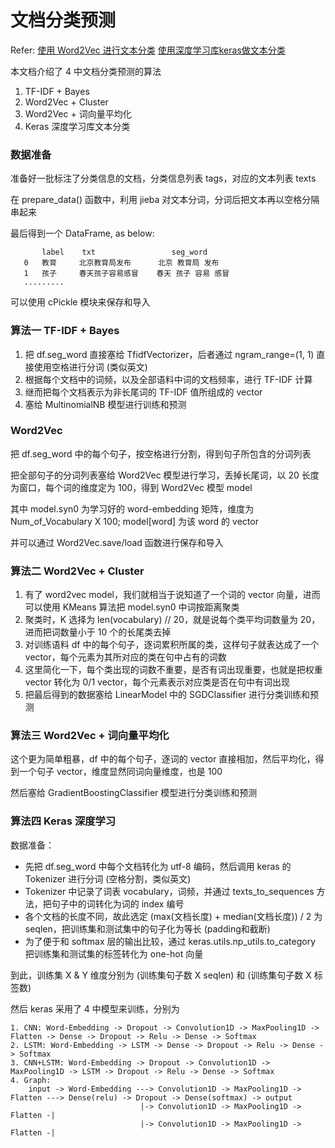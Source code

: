 文档分类预测
==================

Refer: [使用 Word2Vec 进行文本分类](http://xccds1977.blogspot.sg/2015/05/word2vec.html) [使用深度学习库keras做文本分类](http://xccds1977.blogspot.sg/2015/11/keras.html)

本文档介绍了 4 中文档分类预测的算法

1. TF-IDF + Bayes
2. Word2Vec + Cluster
3. Word2Vec + 词向量平均化
4. Keras 深度学习库文本分类

### 数据准备

准备好一批标注了分类信息的文档，分类信息列表 tags，对应的文本列表 texts

在 prepare_data() 函数中，利用 jieba 对文本分词，分词后把文本再以空格分隔串起来

最后得到一个 DataFrame, as below:
```
       label    txt                 seg_word
   0   教育     北京教育局发布      北京 教育局 发布
   1   孩子     春天孩子容易感冒    春天 孩子 容易 感冒
   .........
```
可以使用 cPickle 模块来保存和导入

### 算法一  TF-IDF + Bayes

1. 把 df.seg_word 直接塞给 TfidfVectorizer，后者通过 ngram_range=(1, 1) 直接使用空格进行分词 (类似英文)
2. 根据每个文档中的词频，以及全部语料中词的文档频率，进行 TF-IDF 计算
3. 继而把每个文档表示为非长尾词的 TF-IDF 值所组成的 vector
4. 塞给 MultinomialNB 模型进行训练和预测

### Word2Vec

把 df.seg_word 中的每个句子，按空格进行分割，得到句子所包含的分词列表

把全部句子的分词列表塞给 Word2Vec 模型进行学习，丢掉长尾词，以 20 长度为窗口，每个词的维度定为 100，得到 Word2Vec 模型 model

其中 model.syn0 为学习好的 word-embedding 矩阵，维度为 Num_of_Vocabulary X 100; model[word] 为该 word 的 vector

并可以通过 Word2Vec.save/load 函数进行保存和导入

### 算法二  Word2Vec + Cluster

1. 有了 word2vec model，我们就相当于说知道了一个词的 vector 向量，进而可以使用 KMeans 算法把 model.syn0 中词按距离聚类
2. 聚类时，K 选择为 len(vocabulary) // 20，就是说每个类平均词数量为 20，进而把词数量小于 10 个的长尾类去掉
3. 对训练语料 df 中的每个句子，逐词累积所属的类，这样句子就表达成了一个 vector，每个元素为其所对应的类在句中占有的词数
4. 这里简化一下，每个类出现的词数不重要，是否有词出现重要，也就是把权重 vector 转化为 0/1 vector，每个元素表示对应类是否在句中有词出现
5. 把最后得到的数据塞给 LinearModel 中的 SGDClassifier 进行分类训练和预测

### 算法三  Word2Vec + 词向量平均化

这个更为简单粗暴，df 中的每个句子，逐词的 vector 直接相加，然后平均化，得到一个句子 vector，维度显然同词向量维度，也是 100

然后塞给 GradientBoostingClassifier 模型进行分类训练和预测

### 算法四 Keras 深度学习

数据准备：

- 先把 df.seg_word 中每个文档转化为 utf-8 编码，然后调用 keras 的 Tokenizer 进行分词 (空格分割，类似英文)
- Tokenizer 中记录了词表 vocabulary，词频，并通过 texts_to_sequences 方法，把句子中的词转化为词的 index 编号
- 各个文档的长度不同，故此选定 (max(文档长度) + median(文档长度)) / 2 为 seqlen，把训练集和测试集中的句子化为等长 (padding和截断)
- 为了便于和 softmax 层的输出比较，通过 keras.utils.np_utils.to_category 把训练集和测试集的标签转化为 one-hot 向量

到此，训练集 X & Y 维度分别为 (训练集句子数 X seqlen) 和 (训练集句子数 X 标签数)

然后 keras 采用了 4 中模型来训练，分别为
```
1. CNN: Word-Embedding -> Dropout -> Convolution1D -> MaxPooling1D -> Flatten -> Dense -> Dropout -> Relu -> Dense -> Softmax
2. LSTM: Word-Embedding -> LSTM -> Dense -> Dropout -> Relu -> Dense -> Softmax
3. CNN+LSTM: Word-Embedding -> Dropout -> Convolution1D -> MaxPooling1D -> LSTM -> Dropout -> Relu -> Dense -> Softmax
4. Graph:
    input -> Word-Embedding ---> Convolution1D -> MaxPooling1D -> Flatten ---> Dense(relu) -> Dropout -> Dense(softmax) -> output
                             |-> Convolution1D -> MaxPooling1D -> Flatten -|
                             |-> Convolution1D -> MaxPooling1D -> Flatten -|
```
